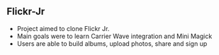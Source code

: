 ## Flickr-Jr

* Project aimed to clone Flickr Jr. 
* Main goals were to learn Carrier Wave integration and Mini Magick
* Users are able to build albums, upload photos, share and sign up 
